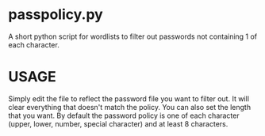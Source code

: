 # passpolicy.py
A short python script for wordlists to filter out passwords not containing 1 of each character.

# USAGE
Simply edit the file to reflect the password file you want to filter out. It will clear everything that doesn't match the policy. You can also set the length that you want. By default the password policy is one of each character (upper, lower, number, special character) and at least 8 characters.

